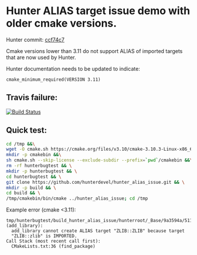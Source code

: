 Hunter ALIAS target issue demo with older cmake versions.
===

Hunter commit: [ccf74c7](https://github.com/cpp-pm/hunter/commit/ccf74c7c2d2c1b9442a6863ca232a252e35720fb)

Cmake versions lower than 3.11 do not support ALIAS of imported targets that are now used by Hunter. 

Hunter documentation needs to be updated to indicate:

```
cmake_minimum_required(VERSION 3.11)
```

Travis failure:
---
[![Build Status](https://travis-ci.com/hunterdevel/hunter_alias_issue.svg?branch=master)](https://travis-ci.com/hunterdevel/hunter_alias_issue)

Quick test:
---
```bash
cd /tmp &&\
wget -O cmake.sh https://cmake.org/files/v3.10/cmake-3.10.3-Linux-x86_64.sh &&\ 
mkdir -p cmakebin &&\
sh cmake.sh --skip-license --exclude-subdir --prefix=`pwd`/cmakebin &&\
rm -rf hunterbugtest && \
mkdir -p hunterbugtest && \
cd hunterbugtest && \
git clone https://github.com/hunterdevel/hunter_alias_issue.git && \
mkdir -p build && \
cd build && \
/tmp/cmakebin/bin/cmake ../hunter_alias_issue; cd /tmp


```

Example error (cmake <3.11):
```
tmp/hunterbugtest/build_hunter_alias_issue/hunterroot/_Base/9a3594a/511a137/48401e9/Install/lib/cmake/ZLIB/ZLIBConfig.cmake:36 (add_library):
  add_library cannot create ALIAS target "ZLIB::ZLIB" because target
  "ZLIB::zlib" is IMPORTED.
Call Stack (most recent call first):
  CMakeLists.txt:36 (find_package)
```


